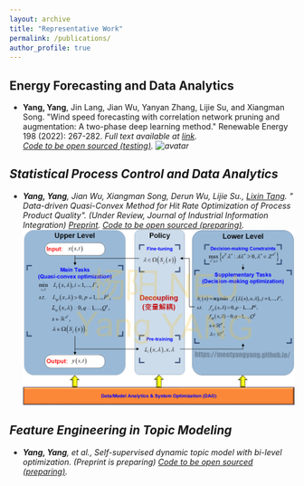 ```yaml
---
layout: archive
title: "Representative Work"
permalink: /publications/
author_profile: true
---
```


## Energy Forecasting and Data Analytics
* **Yang, Yang**, Jin Lang, Jian Wu, Yanyan Zhang, Lijie Su, and Xiangman Song. "Wind speed forecasting with correlation network pruning and augmentation: A two-phase deep learning method." Renewable Energy 198 (2022): 267-282. <i> Full text available at <a href="https://doi.org/10.1016/j.renene.2022.07.125"> link</a>.  
[Code to be open sourced (testing)](https://github.com/meetyangyang/WindPredict).
![avatar](/images/cv2.png) 
## Statistical Process Control and Data Analytics
* **Yang, Yang**, Jian Wu, Xiangman Song, Derun Wu, Lijie Su., [Lixin Tang](https://scholar.google.com/citations?hl=en&user=qCz1I68AAAAJ). " Data-driven Quasi-Convex Method for Hit Rate Optimization of Process Product Quality". (Under Review, Journal of Industrial Information Integration) [Preprint](
https://doi.org/10.48550/arXiv.2305.20003).  [Code to be open sourced (preparing)](https://github.com/meetyangyang/).
![avatar](/images/cv4.png)
## Feature Engineering in Topic Modeling
* **Yang, Yang**, et al., Self-supervised dynamic topic model with bi-level optimization.  (Preprint is preparing)
 [Code to be open sourced (preparing)](https://github.com/meetyangyang/NMF).

<!-- {% if author.googlescholar %}
  You can also find my articles on <u><a href="{{author.googlescholar}}">my Google Scholar profile</a>.</u>
{% endif %}

{% include base_path %}

{% for post in site.publications reversed %}
  {% include archive-single.html %}
{% endfor %} -->
